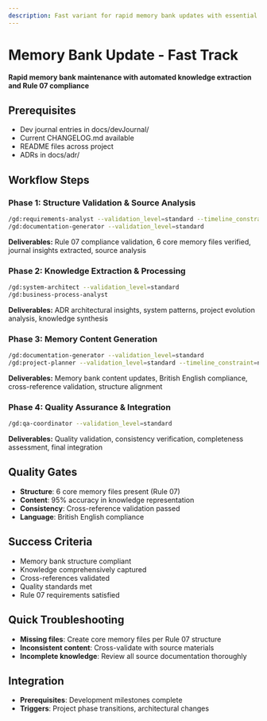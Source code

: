 ```yaml
---
description: Fast variant for rapid memory bank updates with essential knowledge extraction and organization
---
```


# Memory Bank Update - Fast Track

**Rapid memory bank maintenance with automated knowledge extraction and Rule 07 compliance**

## Prerequisites

- Dev journal entries in docs/devJournal/
- Current CHANGELOG.md available
- README files across project
- ADRs in docs/adr/

## Workflow Steps

### Phase 1: Structure Validation & Source Analysis

```bash
/gd:requirements-analyst --validation_level=standard --timeline_constraint=normal --domain_complexity=medium
/gd:documentation-generator --validation_level=standard
```

**Deliverables:** Rule 07 compliance validation, 6 core memory files verified, journal insights extracted, source analysis

### Phase 2: Knowledge Extraction & Processing

```bash
/gd:system-architect --validation_level=standard
/gd:business-process-analyst
```

**Deliverables:** ADR architectural insights, system patterns, project evolution analysis, knowledge synthesis

### Phase 3: Memory Content Generation

```bash
/gd:documentation-generator --validation_level=standard
/gd:project-planner --validation_level=standard --timeline_constraint=normal
```

**Deliverables:** Memory bank content updates, British English compliance, cross-reference validation, structure alignment

### Phase 4: Quality Assurance & Integration

```bash
/gd:qa-coordinator --validation_level=standard
```

**Deliverables:** Quality validation, consistency verification, completeness assessment, final integration

## Quality Gates

- **Structure**: 6 core memory files present (Rule 07)
- **Content**: 95% accuracy in knowledge representation
- **Consistency**: Cross-reference validation passed
- **Language**: British English compliance

## Success Criteria

- Memory bank structure compliant
- Knowledge comprehensively captured
- Cross-references validated
- Quality standards met
- Rule 07 requirements satisfied

## Quick Troubleshooting

- **Missing files**: Create core memory files per Rule 07 structure
- **Inconsistent content**: Cross-validate with source materials
- **Incomplete knowledge**: Review all source documentation thoroughly

## Integration

- **Prerequisites**: Development milestones complete
- **Triggers**: Project phase transitions, architectural changes
